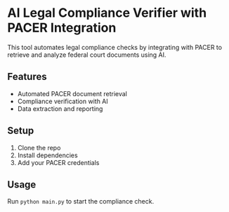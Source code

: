# AI Legal Compliance Verifier with PACER Integration

This tool automates legal compliance checks by integrating with PACER to retrieve and analyze federal court documents using AI.

## Features
- Automated PACER document retrieval
- Compliance verification with AI
- Data extraction and reporting

## Setup
1. Clone the repo
2. Install dependencies
3. Add your PACER credentials

## Usage
Run `python main.py` to start the compliance check.
